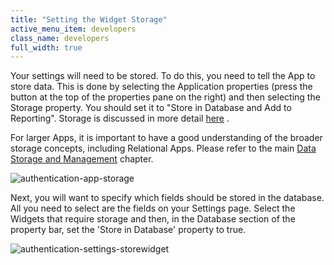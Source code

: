 ```yaml
---
title: "Setting the Widget Storage"
active_menu_item: developers
class_name: developers
full_width: true
---
```



Your settings will need to be stored. To do this, you need to tell the App to store data. This is done by selecting the Application properties (press the button at the top of the properties pane on the right) and then selecting the Storage property. You should set it to "Store in Database and Add to Reporting". Storage is discussed in more detail [here](/developers/documentation/product-guide/advanced-features/data-storage-management/standard-storage-procedures/) .

For larger Apps, it is important to have a good understanding of the broader storage concepts, including Relational Apps. Please refer to the main [Data Storage and Management](/developers/documentation/product-guide/advanced-features/data-storage-management/) chapter.

![authentication-app-storage](/img/docs/authentication-app-storage.png)

Next, you will want to specify which fields should be stored in the database. All you need to select are the fields on your Settings page. Select the Widgets that require storage and then, in the Database section of the property bar, set the 'Store in Database' property to true.

![authentication-settings-storewidget](/img/docs/authentication-settings-storewidget.png)
